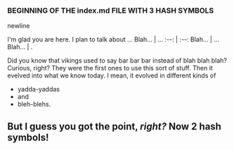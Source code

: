 ### BEGINNING OF THE index.md FILE WITH 3 HASH SYMBOLS

newline

I'm glad you are here. I plan to talk about ...
Blah... | ...
:--:    | :--:
Blah... | ...
Blah... | .

Did you know that vikings used to say bar bar bar instead of blah blah blah? Curious, right? They were the first ones to use this sort of stuff. Then it evelved into what we know today. I mean, it evolved in different kinds of
- yadda-yaddas
- and
- bleh-blehs.
## But I guess you got the point, *right?* Now 2 hash symbols!
